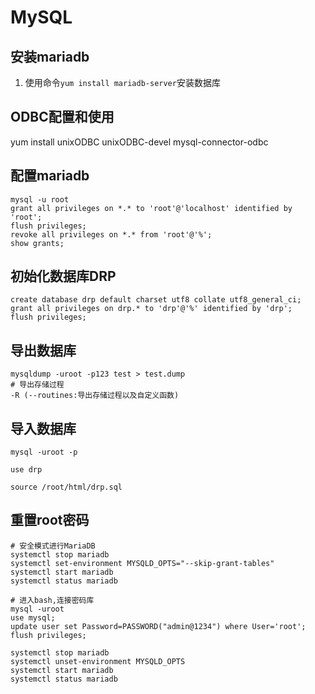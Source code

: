 # MySQL

## 安装mariadb

1. 使用命令`yum install mariadb-server`安装数据库

## ODBC配置和使用

yum install unixODBC unixODBC-devel mysql-connector-odbc

## 配置mariadb
```
mysql -u root
grant all privileges on *.* to 'root'@'localhost' identified by 'root';
flush privileges;
revoke all privileges on *.* from 'root'@'%';
show grants;
```
   
## 初始化数据库DRP
```
create database drp default charset utf8 collate utf8_general_ci;
grant all privileges on drp.* to 'drp'@'%' identified by 'drp';
flush privileges;
```

## 导出数据库
```
mysqldump -uroot -p123 test > test.dump
# 导出存储过程
-R (--routines:导出存储过程以及自定义函数)
```


## 导入数据库
```
mysql -uroot -p

use drp

source /root/html/drp.sql
```


## 重置root密码
```
# 安全模式进行MariaDB
systemctl stop mariadb
systemctl set-environment MYSQLD_OPTS="--skip-grant-tables"
systemctl start mariadb
systemctl status mariadb

# 进入bash,连接密码库
mysql -uroot
use mysql;
update user set Password=PASSWORD("admin@1234") where User='root';
flush privileges; 

systemctl stop mariadb
systemctl unset-environment MYSQLD_OPTS
systemctl start mariadb
systemctl status mariadb
```
